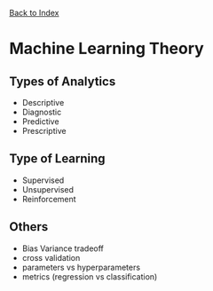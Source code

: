 <a href="../">Back to Index</a>

# Machine Learning Theory

## Types of Analytics
* Descriptive
* Diagnostic
* Predictive
* Prescriptive

## Type of Learning
* Supervised
* Unsupervised
* Reinforcement

## Others
* Bias Variance tradeoff
* cross validation
* parameters vs hyperparameters
* metrics (regression vs classification)


